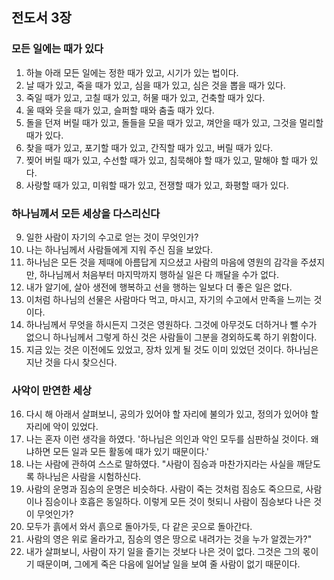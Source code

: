 ## 전도서 3장

### 모든 일에는 때가 있다 
1. 하늘 아래 모든 일에는 정한 때가 있고, 시기가 있는 법이다.
2. 날 때가 있고, 죽을 때가 있고, 심을 때가 있고, 심은 것을 뽑을 때가 있다.
3. 죽일 때가 있고, 고칠 때가 있고, 허물 때가 있고, 건축할 때가 있다.
4. 울 때와 웃을 때가 있고, 슬퍼할 때와 춤출 때가 있다.
5. 돌을 던져 버릴 때가 있고, 돌들을 모을 때가 있고, 껴안을 때가 있고, 그것을 멀리할 때가 있다.
6. 찾을 때가 있고, 포기할 때가 있고, 간직할 때가 있고, 버릴 때가 있다.
7. 찢어 버릴 때가 있고, 수선할 때가 있고, 침묵해야 할 때가 있고, 말해야 할 때가 있다.
8. 사랑할 때가 있고, 미워할 때가 있고, 전쟁할 때가 있고, 화평할 때가 있다.
### 하나님께서 모든 세상을 다스리신다
9. 일한 사람이 자기의 수고로 얻는 것이 무엇인가?
10. 나는 하나님께서 사람들에게 지워 주신 짐을 보았다.
11. 하나님은 모든 것을 제때에 아름답게 지으셨고 사람의 마음에 영원의 감각을 주셨지만, 하나님께서 처음부터 마지막까지 행하실 일은 다 깨달을 수가 없다.
12. 내가 알기에, 살아 생전에 행복하고 선을 행하는 일보다 더 좋은 일은 없다.
13. 이처럼 하나님의 선물은 사람마다 먹고, 마시고, 자기의 수고에서 만족을 느끼는 것이다.
14. 하나님께서 무엇을 하시든지 그것은 영원하다. 그것에 아무것도 더하거나 뺄 수가 없으니 하나님께서 그렇게 하신 것은 사람들이 그분을 경외하도록 하기 위함이다.
15. 지금 있는 것은 이전에도 있었고, 장차 있게 될 것도 이미 있었던 것이다. 하나님은 지난 것을 다시 찾으신다.
### 사악이 만연한 세상
16. 다시 해 아래서 살펴보니, 공의가 있어야 할 자리에 불의가 있고, 정의가 있어야 할 자리에 악이 있었다.
17. 나는 혼자 이런 생각을 하였다. '하나님은 의인과 악인 모두를 심판하실 것이다. 왜냐하면 모든 일과 모든 활동에 때가 있기 때문이다.'
18. 나는 사람에 관하여 스스로 말하였다. "사람이 짐승과 마찬가지라는 사실을 깨닫도록 하나님은 사람을 시험하신다.
19. 사람의 운명과 짐승의 운명은 비슷하다. 사람이 죽는 것처럼 짐승도 죽으므로, 사람이나 짐승이나 호흡은 동일하다. 이렇게 모든 것이 헛되니 사람이 짐승보다 나은 것이 무엇인가?
20. 모두가 흙에서 와서 흙으로 돌아가듯, 다 같은 곳으로 돌아간다.
21. 사람의 영은 위로 올라가고, 짐승의 영은 땅으로 내려가는 것을 누가 알겠는가?"
22. 내가 살펴보니, 사람이 자기 일을 즐기는 것보다 나은 것이 없다. 그것은 그의 몫이기 때문이며, 그에게 죽은 다음에 일어날 일을 보여 줄 사람이 없기 때문이다.